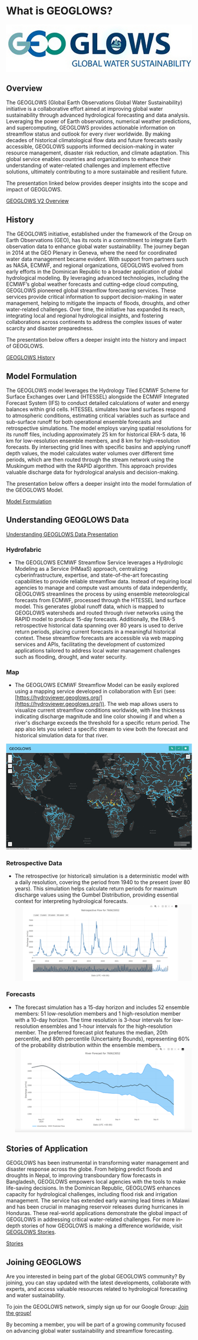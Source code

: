 # What is GEOGLOWS? 

![image](image3.png)

## Overview
The GEOGLOWS (Global Earth Observations Global Water Sustainability) 
initiative is a collaborative effort aimed at improving global 
water sustainability through advanced hydrological forecasting 
and data analysis. Leveraging the power of Earth observations, 
numerical weather predictions, and supercomputing, GEOGLOWS 
provides actionable information on streamflow status and 
outlook for every river worldwide. By making decades of 
historical climatological flow data and future forecasts 
easily accessible, GEOGLOWS supports informed decision-making
in water resource management, disaster risk reduction, and 
climate adaptation. This global service enables countries 
and organizations to enhance their understanding of 
water-related challenges and implement effective solutions, 
ultimately contributing to a more sustainable and 
resilient future.

The presentation linked below provides deeper insights 
into the scope and impact of GEOGLOWS.

[GEOGLOWS V2 Overview](https://drive.google.com/file/d/1h9skkuJQ-LR301nXSHjYRNHnso07gtac/view?usp=sharing)

## History
The GEOGLOWS initiative, established under the framework
of the Group on Earth Observations (GEO), has its roots 
in a commitment to integrate Earth observation data to 
enhance global water sustainability. The journey began 
in 2014 at the GEO Plenary in Geneva, where the need for 
coordinated water data management became evident. With 
support from partners such as NASA, ECMWF, and regional 
organizations, GEOGLOWS evolved from early efforts in the 
Dominican Republic to a broader application of global 
hydrological modeling. By leveraging advanced technologies, 
including the ECMWF’s global weather forecasts and cutting-edge
cloud computing, GEOGLOWS pioneered global streamflow 
forecasting services. These services provide critical 
information to support decision-making in water management,
helping to mitigate the impacts of floods, droughts, and
other water-related challenges. Over time, the initiative
has expanded its reach, integrating local and regional 
hydrological insights, and fostering collaborations 
across continents to address the complex issues of 
water scarcity and disaster preparedness.

The presentation below offers a deeper insight into 
the history and impact of GEOGLOWS.

[GEOGLOWS History](https://drive.google.com/file/d/1dICEwFCFEIWnYgVAUNlrqsUMj487yp4o/view?usp=sharing)

## Model Formulation
The GEOGLOWS model leverages the Hydrology Tiled ECMWF Scheme for Surface Exchanges over Land (HTESSEL) alongside the ECMWF Integrated Forecast System (IFS) to conduct detailed calculations of water and energy balances within grid cells. HTESSEL simulates how land surfaces respond to atmospheric conditions, estimating critical variables such as surface and sub-surface runoff for both operational ensemble forecasts and retrospective simulations. The model employs varying spatial resolutions for its runoff files, including approximately 25 km for historical ERA-5 data, 16 km for low-resolution ensemble members, and 8 km for high-resolution forecasts. By intersecting grid lines with specific basins and applying runoff depth values, the model calculates water volumes over different time periods, which are then routed through the stream network using the Muskingum method with the RAPID algorithm. This approach provides valuable discharge data for hydrological analysis and decision-making.

The presentation below offers a deeper insight into the model formulation of the GEOGLOWS Model.

[Model Formulation](https://drive.google.com/file/d/1thabA0RBfSVYAIcKkgMOBFSZwhtmxvv2/view?usp=sharing)

## Understanding GEOGLOWS Data
[Understanding GEOGLOWS Data Presentation](https://drive.google.com/file/d/1-4MQ1ge4J9I5iQGHYlY3f0VR724S_eXp/view?usp=sharing)

### Hydrofabric
  * The GEOGLOWS ECMWF Streamflow Service leverages a Hydrologic 
  Modeling as a Service (HMaaS) approach, centralizing 
  cyberinfrastructure, expertise, and state-of-the-art 
  forecasting capabilities to provide reliable streamflow 
  data. Instead of requiring local agencies to manage and 
  compute vast amounts of data independently, GEOGLOWS 
  streamlines the process by using ensemble meteorological 
  forecasts from ECMWF, processed through the HTESSEL 
  land surface model. This generates global runoff data, 
  which is mapped to GEOGLOWS watersheds and routed through 
  river networks using the RAPID model to produce 15-day 
  forecasts. Additionally, the ERA-5 retrospective 
  historical data spanning over 80 years is used to 
  derive return periods, placing current forecasts 
  in a meaningful historical context. These streamflow 
  forecasts are accessible via web mapping services and APIs, 
  facilitating the development of customized applications 
  tailored to address local water management challenges 
  such as flooding, drought, and water security.

### Map
  * The GEOGLOWS ECMWF Streamflow Model can be easily explored 
  using a mapping service developed in collaboration with 
  Esri (see: [https://hydroviewer.geoglows.org/](https://hydroviewer.geoglows.org/)). 
  The web map 
  allows users to visualize current streamflow conditions worldwide,
  with line thickness indicating discharge magnitude and 
  line color showing if and when a river's discharge exceeds
  the threshold for a specific return period. The app also 
  lets you select a specific stream to view both the forecast 
  and historical simulation data for that river.

![image](image7.png)

### Retrospective Data
  * The retrospective (or historical) simulation is a deterministic
  model with a daily resolution, covering the period from 1940 to the 
  present (over 80 years). This simulation helps calculate return 
  periods for maximum discharge values using the Gumbel Distribution, 
  providing essential context for interpreting hydrological forecasts.
![image](img9.png)
    
### Forecasts
  * The forecast simulation has a 15-day horizon and includes 
  52 ensemble members: 51 low-resolution members and 1 high-resolution
  member with a 10-day horizon. The time resolution is 3-hour 
  intervals for low-resolution ensembles and 1-hour intervals for 
  the high-resolution member. The preferred forecast plot features
  the median, 20th percentile, and 80th percentile (Uncertainty Bounds),
  representing 60% of the probability distribution within the 
  ensemble members.
![image](img8.png)

## Stories of Application

GEOGLOWS has been instrumental in transforming water management 
and disaster response across the globe. From helping predict 
floods and droughts in Nepal, to improving transboundary flow 
forecasts in Bangladesh, GEOGLOWS empowers local agencies with 
the tools to make life-saving decisions. In the Dominican Republic, 
GEOGLOWS enhances capacity for hydrological challenges, including 
flood risk and irrigation management. The service has extended 
early warning lead times in Malawi and has been crucial in 
managing reservoir releases during hurricanes in Honduras. 
These real-world applications demonstrate the global impact 
of GEOGLOWS in addressing critical water-related challenges. 
For more in-depth stories of how GEOGLOWS is making a difference 
worldwide, visit [GEOGLOWS Stories](https://stories.geoglows.org/home).


[Stories](https://drive.google.com/file/d/1-CbslVlrtOyobNkR18uusWVdjqp0OsuW/view?usp=sharing) 


## Joining GEOGLOWS
Are you interested in being part of the global GEOGLOWS community? 
By joining, you can stay updated with the latest developments, collaborate 
with experts, and access valuable resources related to hydrological forecasting 
and water sustainability.

To join the GEOGLOWS network, simply sign up for our Google Group:
[Join the group!](https://groups.google.com/g/geoglows)

By becoming a member, you will be part of a growing community 
focused on advancing global water sustainability and streamflow forecasting.

